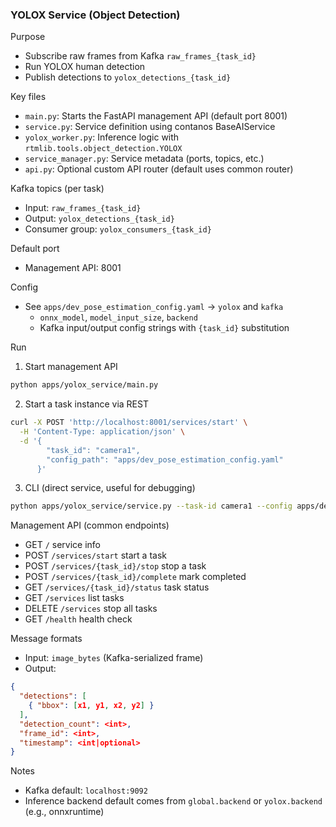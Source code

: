 ### YOLOX Service (Object Detection)

Purpose
- Subscribe raw frames from Kafka `raw_frames_{task_id}`
- Run YOLOX human detection
- Publish detections to `yolox_detections_{task_id}`

Key files
- `main.py`: Starts the FastAPI management API (default port 8001)
- `service.py`: Service definition using contanos BaseAIService
- `yolox_worker.py`: Inference logic with `rtmlib.tools.object_detection.YOLOX`
- `service_manager.py`: Service metadata (ports, topics, etc.)
- `api.py`: Optional custom API router (default uses common router)

Kafka topics (per task)
- Input: `raw_frames_{task_id}`
- Output: `yolox_detections_{task_id}`
- Consumer group: `yolox_consumers_{task_id}`

Default port
- Management API: 8001

Config
- See `apps/dev_pose_estimation_config.yaml` → `yolox` and `kafka`
  - `onnx_model`, `model_input_size`, `backend`
  - Kafka input/output config strings with `{task_id}` substitution

Run
1) Start management API
```bash
python apps/yolox_service/main.py
```

2) Start a task instance via REST
```bash
curl -X POST 'http://localhost:8001/services/start' \
  -H 'Content-Type: application/json' \
  -d '{
        "task_id": "camera1",
        "config_path": "apps/dev_pose_estimation_config.yaml"
      }'
```

3) CLI (direct service, useful for debugging)
```bash
python apps/yolox_service/service.py --task-id camera1 --config apps/dev_pose_estimation_config.yaml
```

Management API (common endpoints)
- GET `/` service info
- POST `/services/start` start a task
- POST `/services/{task_id}/stop` stop a task
- POST `/services/{task_id}/complete` mark completed
- GET `/services/{task_id}/status` task status
- GET `/services` list tasks
- DELETE `/services` stop all tasks
- GET `/health` health check

Message formats
- Input: `image_bytes` (Kafka-serialized frame)
- Output:
```json
{
  "detections": [
    { "bbox": [x1, y1, x2, y2] }
  ],
  "detection_count": <int>,
  "frame_id": <int>,
  "timestamp": <int|optional>
}
```

Notes
- Kafka default: `localhost:9092`
- Inference backend default comes from `global.backend` or `yolox.backend` (e.g., onnxruntime)


